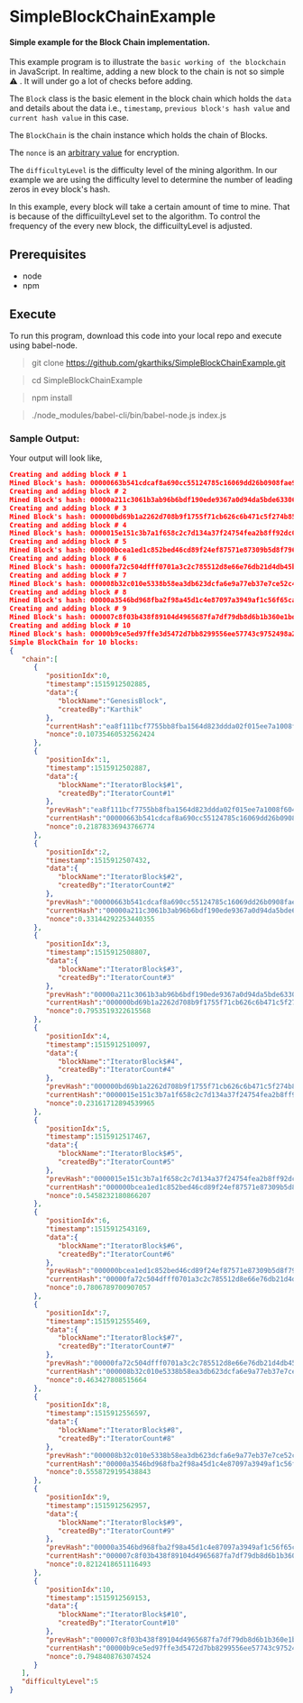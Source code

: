 # SimpleBlockChainExample
#### Simple example for the Block Chain implementation.

This example program is to illustrate the `basic working of the blockchain` in JavaScript. In realtime, adding a new block to the chain is not so simple :warning: . It will under go a lot of checks before adding.

The `Block` class is the basic element in the block chain which holds the `data` and details about the data i.e., `timestamp`, `previous block's hash value` and `current hash value` in this case.

The `BlockChain` is the chain instance which holds the chain of Blocks.

The `nonce` is an [arbitrary value](https://en.wikipedia.org/wiki/Cryptographic_nonce) for encryption.

The `difficultyLevel` is the difficulty level of the mining algorithm. In our example we are using the difficulty level to determine the number of leading zeros in evey block's hash.

In this example, every block will take a certain amount of time to mine. That is because of the difficuiltyLevel set to the algorithm. To control the frequency of the every new block, the difficuiltyLevel is adjusted.

## Prerequisites
* node
* npm

## Execute 
To run this program, download this code into your local repo and execute using babel-node.

> git clone https://github.com/gkarthiks/SimpleBlockChainExample.git

> cd SimpleBlockChainExample

> npm install

> ./node_modules/babel-cli/bin/babel-node.js index.js 

### Sample Output:
Your output will look like,
```json
Creating and adding block # 1
Mined Block's hash: 00000663b541cdcaf8a690cc55124785c16069dd26b0908fae908c4ae3008058
Creating and adding block # 2
Mined Block's hash: 00000a211c3061b3ab96b6bdf190ede9367a0d94da5bde6330662f584eb85e0f
Creating and adding block # 3
Mined Block's hash: 000000bd69b1a2262d708b9f1755f71cb626c6b471c5f274b854d3998bd4214a
Creating and adding block # 4
Mined Block's hash: 0000015e151c3b7a1f658c2c7d134a37f24754fea2b8ff92dc0fa665a2b3731f
Creating and adding block # 5
Mined Block's hash: 000000bcea1ed1c852bed46cd89f24ef87571e87309b5d8f796f099c2515a491
Creating and adding block # 6
Mined Block's hash: 00000fa72c504dfff0701a3c2c785512d8e66e76db21d4db45b4586ee004c66c
Creating and adding block # 7
Mined Block's hash: 000008b32c010e5338b58ea3db623dcfa6e9a77eb37e7ce52c4f03183c1558fe
Creating and adding block # 8
Mined Block's hash: 00000a3546bd968fba2f98a45d1c4e87097a3949af1c56f65ca78dec12ebec20
Creating and adding block # 9
Mined Block's hash: 000007c8f03b438f89104d4965687fa7df79db8d6b1b360e1bd438760c23141f
Creating and adding block # 10
Mined Block's hash: 00000b9ce5ed97ffe3d5472d7bb8299556ee57743c9752498a2bf5b212d73831
Simple BlockChain for 10 blocks:
{  
   "chain":[  
      {  
         "positionIdx":0,
         "timestamp":1515912502885,
         "data":{  
            "blockName":"GenesisBlock",
            "createdBy":"Karthik"
         },
         "currentHash":"ea8f111bcf7755bb8fba1564d823ddda02f015ee7a1008f604610dc34190fbc8",
         "nonce":0.10735460532562424
      },
      {  
         "positionIdx":1,
         "timestamp":1515912502887,
         "data":{  
            "blockName":"IteratorBlock$#1",
            "createdBy":"IteratorCount#1"
         },
         "prevHash":"ea8f111bcf7755bb8fba1564d823ddda02f015ee7a1008f604610dc34190fbc8",
         "currentHash":"00000663b541cdcaf8a690cc55124785c16069dd26b0908fae908c4ae3008058",
         "nonce":0.21878336943766774
      },
      {  
         "positionIdx":2,
         "timestamp":1515912507432,
         "data":{  
            "blockName":"IteratorBlock$#2",
            "createdBy":"IteratorCount#2"
         },
         "prevHash":"00000663b541cdcaf8a690cc55124785c16069dd26b0908fae908c4ae3008058",
         "currentHash":"00000a211c3061b3ab96b6bdf190ede9367a0d94da5bde6330662f584eb85e0f",
         "nonce":0.33144292253440355
      },
      {  
         "positionIdx":3,
         "timestamp":1515912508807,
         "data":{  
            "blockName":"IteratorBlock$#3",
            "createdBy":"IteratorCount#3"
         },
         "prevHash":"00000a211c3061b3ab96b6bdf190ede9367a0d94da5bde6330662f584eb85e0f",
         "currentHash":"000000bd69b1a2262d708b9f1755f71cb626c6b471c5f274b854d3998bd4214a",
         "nonce":0.7953519322615568
      },
      {  
         "positionIdx":4,
         "timestamp":1515912510097,
         "data":{  
            "blockName":"IteratorBlock$#4",
            "createdBy":"IteratorCount#4"
         },
         "prevHash":"000000bd69b1a2262d708b9f1755f71cb626c6b471c5f274b854d3998bd4214a",
         "currentHash":"0000015e151c3b7a1f658c2c7d134a37f24754fea2b8ff92dc0fa665a2b3731f",
         "nonce":0.23161712894539965
      },
      {  
         "positionIdx":5,
         "timestamp":1515912517467,
         "data":{  
            "blockName":"IteratorBlock$#5",
            "createdBy":"IteratorCount#5"
         },
         "prevHash":"0000015e151c3b7a1f658c2c7d134a37f24754fea2b8ff92dc0fa665a2b3731f",
         "currentHash":"000000bcea1ed1c852bed46cd89f24ef87571e87309b5d8f796f099c2515a491",
         "nonce":0.5458232180866207
      },
      {  
         "positionIdx":6,
         "timestamp":1515912543169,
         "data":{  
            "blockName":"IteratorBlock$#6",
            "createdBy":"IteratorCount#6"
         },
         "prevHash":"000000bcea1ed1c852bed46cd89f24ef87571e87309b5d8f796f099c2515a491",
         "currentHash":"00000fa72c504dfff0701a3c2c785512d8e66e76db21d4db45b4586ee004c66c",
         "nonce":0.7806789700907057
      },
      {  
         "positionIdx":7,
         "timestamp":1515912555469,
         "data":{  
            "blockName":"IteratorBlock$#7",
            "createdBy":"IteratorCount#7"
         },
         "prevHash":"00000fa72c504dfff0701a3c2c785512d8e66e76db21d4db45b4586ee004c66c",
         "currentHash":"000008b32c010e5338b58ea3db623dcfa6e9a77eb37e7ce52c4f03183c1558fe",
         "nonce":0.463427808515664
      },
      {  
         "positionIdx":8,
         "timestamp":1515912556597,
         "data":{  
            "blockName":"IteratorBlock$#8",
            "createdBy":"IteratorCount#8"
         },
         "prevHash":"000008b32c010e5338b58ea3db623dcfa6e9a77eb37e7ce52c4f03183c1558fe",
         "currentHash":"00000a3546bd968fba2f98a45d1c4e87097a3949af1c56f65ca78dec12ebec20",
         "nonce":0.5558729195438843
      },
      {  
         "positionIdx":9,
         "timestamp":1515912562957,
         "data":{  
            "blockName":"IteratorBlock$#9",
            "createdBy":"IteratorCount#9"
         },
         "prevHash":"00000a3546bd968fba2f98a45d1c4e87097a3949af1c56f65ca78dec12ebec20",
         "currentHash":"000007c8f03b438f89104d4965687fa7df79db8d6b1b360e1bd438760c23141f",
         "nonce":0.8212418651116493
      },
      {  
         "positionIdx":10,
         "timestamp":1515912569153,
         "data":{  
            "blockName":"IteratorBlock$#10",
            "createdBy":"IteratorCount#10"
         },
         "prevHash":"000007c8f03b438f89104d4965687fa7df79db8d6b1b360e1bd438760c23141f",
         "currentHash":"00000b9ce5ed97ffe3d5472d7bb8299556ee57743c9752498a2bf5b212d73831",
         "nonce":0.7948408763074524
      }
   ],
   "difficultyLevel":5
}
```
